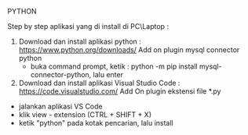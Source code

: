 PYTHON

Step by step aplikasi yang di install di PC\Laptop :

1. Download dan install aplikasi python : https://www.python.org/downloads/
   Add on plugin mysql connector python
   - buka command prompt, ketik : python -m pip install mysql-connector-python, lalu enter
2. Download dan install aplikasi Visual Studio Code : https://code.visualstudio.com/
   Add On plugin ekstensi file \*.py

- jalankan aplikasi VS Code
- klik view - extension (CTRL + SHIFT + X)
- ketik "python" pada kotak pencarian, lalu install
